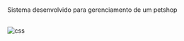 # 
Sistema desenvolvido para gerenciamento de um petshop
<div style="display: inline_block"><br/>
  <img/ align="center" alt="css" src="https://img.shields.io/badge/Java-ED8B00?style=for-the-badge&logo=java&logoColor=white"/>
 </div>
